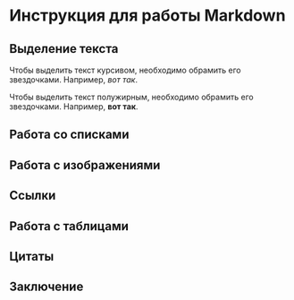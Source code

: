 # Инструкция для работы Markdown

## Выделение текста

Чтобы выделить текст курсивом, необходимо обрамить его звездочками. Например,  *вот так*.

Чтобы выделить текст полужирным, необходимо обрамить его звездочками. Например,  **вот так**.
## Работа со списками

## Работа с изображениями

## Ссылки

## Работа с таблицами

## Цитаты

## Заключение
